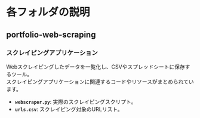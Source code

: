 # 各フォルダの説明

## portfolio-web-scraping

### スクレイピングアプリケーション

Webスクレイピングしたデータを一覧化し、CSVやスプレッドシートに保存するツール。  
スクレイピングアプリケーションに関連するコードやリソースがまとめられています。

- **`webscraper.py`**: 実際のスクレイピングスクリプト。  
- **`urls.csv`**: スクレイピング対象のURLリスト。

